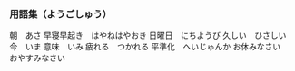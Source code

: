 ### 用語集（ようごしゅう）
朝　あさ
早寝早起き　はやねはやおき
日曜日　にちようび
久しい　ひさしい
今　いま
意味　いみ
疲れる　つかれる
平準化　へいじゅんか
お休みなさい　　おやすみなさい
